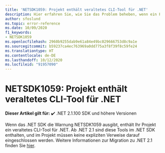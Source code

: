 ```yaml
---
title: 'NETSDK1059: Projekt enthält veraltetes CLI-Tool für .NET'
description: Hier erfahren Sie, wie Sie das Problem beheben, wenn ein Projekt ein veraltetes CLI-Tool für .NET enthält.
author: sfoslund
ms.topic: error-reference
ms.date: 10/09/2020
f1_keywords:
- NETSDK1059
ms.openlocfilehash: 2960b9255dab9e61a84e49bc029666753d8c9a1e
ms.sourcegitcommit: b59237ca4ec763969a0dd775a3f8f39f8c59fe24
ms.translationtype: HT
ms.contentlocale: de-DE
ms.lasthandoff: 10/12/2020
ms.locfileid: "91957090"
---
```

# <a name="netsdk1059-project-contains-obsolete-net-cli-tool"></a>NETSDK1059: Projekt enthält veraltetes CLI-Tool für .NET

**Dieser Artikel gilt für:** ✔️ .NET 2.1.100 SDK und höhere Versionen

Wenn das .NET SDK die Warnung NETSDK1059 ausgibt, enthält Ihr Projekt ein veraltetes CLI-Tool für .NET. Ab .NET 2.1 sind diese Tools im .NET SDK enthalten, und im Projekt müssen keine expliziten Verweise darauf eingeschlossen werden. Weitere Informationen zur Migration zu .NET 2.1 finden Sie [hier](https://aka.ms/dotnetclitools-in-box).
